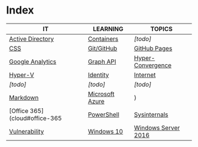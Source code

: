 # Index

|IT|LEARNING|TOPICS|
|----|---|---|
|[Active Directory](ms-windows)|[Containers](coding)|*[todo]*|
|[CSS](web-pages)|[Git/GitHub](coding)|[GitHub Pages](web-pages)|
|[Google Analytics](web-pages)|[Graph API](coding)|[Hyper-Convergence](infrastructure)|
|[Hyper-V](ms-windows)|[Identity](security)|[Internet](cloud)|
|*[todo]*|*[todo]*|*[todo]*|
|[Markdown](web-pages)|[Microsoft Azure](cloud)|)|[Nano Server](ms-windows#windows-server-2016)|
|[Office 365](cloud#office-365|[PowerShell](coding)|[Sysinternals](ms-windows)|
|[Vulnerability](security)|[Windows 10](ms-windows)|[Windows Server 2016](ms-windows#windows-server-2016)|


	



    

